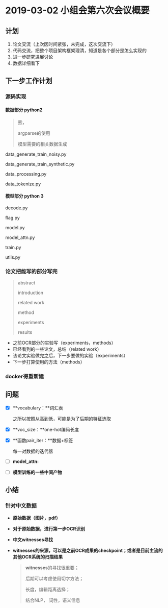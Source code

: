 # 2019-03-02 小组会第六次会议概要

## 计划

1. 论文交流（上次因时间紧张，未完成，这次交流下）
2. 代码交流，把整个项目架构框架理清，知道是各个部分是怎么实现的
3. 进一步研究进展讨论
4. 数据详细看下



## 下一步工作计划

### **源码实现**

#### **数据部分** python2

> 熊，
>
> argparse的使用
>
> 模型需要的相关数据生成

data_generate_train_noisy.py

data_generate_train_synthetic.py

data_processing.py

data_tokenize.py



#### **模型部分** python 3

decode.py

flag.py

model.py

model_attn.py

train.py

utils.py

### 论文把能写的部分写完

> abstract 
>
> introduction
>
> related work
>
> method
>
> experiments
>
> results

- 之前OCR部分的实验写（experiments，methods）
- 已经看到的一些论文，总结（related work）
- 该论文实验做完之后，下一步要做的实验（experiments）
- 下一步打算使用的方法（methods）

### docker得重新建



## 问题

- [x] **vocabulary：**词汇表

  之所以按照从高到低，可能是为了后期的特征选取

- [x] **voc_size：**one-hot编码长度

- [x] **函数pair_iter：**数据+标签

  每一对数据的迭代器

- [ ] **model_attn:**

- [ ] **模型训练的一些中间产物**

## 小结

### **针对中文数据**

- **原始数据（图片，pdf）**
- **对于原始数据，进行第一步OCR识别**

- **中文witnesses寻找**

- **witnesses的来源，可以是之前OCR成果的checkpoint；或者是目前主流的其他OCR系统的扫描结果**

  > **witnesses**的寻找很重要；
  >
  > 后期可以考虑使用切字方法；
  >
  > 长度，编辑距离选择；
  >
  > 结合NLP， 词性，语义信息



